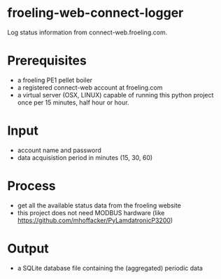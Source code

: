 # froeling-web-connect-logger
Log status information from connect-web.froeling.com.

# Prerequisites
- a froeling PE1 pellet boiler 
- a registered connect-web account at froeling.com
- a virtual server (OSX, LINUX) capable of running this python project once per 15 minutes, half hour or hour.

# Input
- account name and password
- data acquisistion period in minutes (15, 30, 60)

# Process
- get all the available status data from the froeling website
- this project does not need MODBUS hardware (like https://github.com/mhoffacker/PyLamdatronicP3200)

# Output
- a SQLite database file containing the (aggregated) periodic data
